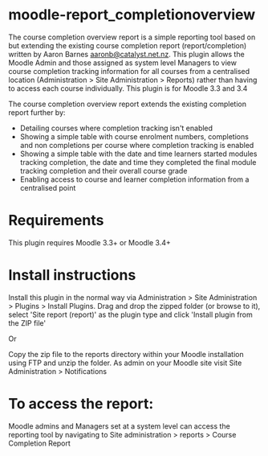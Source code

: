 # moodle-report_completionoverview
The course completion overview report is a simple reporting tool based on but extending the existing course completion report (report/completion) written by Aaron Barnes <aaronb@catalyst.net.nz>.
This plugin allows the Moodle Admin and those assigned as system level Managers to view course completion tracking information for all courses
from a centralised location (Administration > Site Administration > Reports) rather than having to access each course individually.
This plugin is for Moodle 3.3 and 3.4

The course completion overview report extends the existing completion report further by:

- Detailing courses where completion tracking isn't enabled
- Showing a simple table with course enrolment numbers, completions and non completions per course where completion tracking is enabled
- Showing a simple table with the date and time learners started modules tracking completion, the date and time they completed the final module tracking completion and their overall course grade
- Enabling access to course and learner completion information from a centralised point
# Requirements
This plugin requires Moodle 3.3+ or Moodle 3.4+
# Install instructions
Install this plugin in the normal way via Administration > Site Administration > Plugins > Install Plugins.
Drag and drop the zipped folder (or browse to it), select 'Site report (report)' as the plugin type and click 'Install plugin from the ZIP file'

Or

Copy the zip file to the reports directory within your Moodle installation using FTP and unzip the folder. As admin on your Moodle site visit Site Administration > Notifications
# To access the report:
Moodle admins and Managers set at a system level can access the reporting tool by navigating to Site administration > reports > Course Completion Report 
